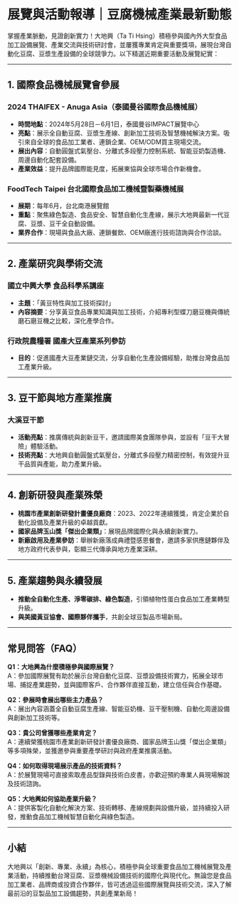 # 展覽與活動報導｜豆腐機械產業最新動態

掌握產業脈動，見證創新實力！大地興（Ta Ti Hsing）積極參與國內外大型食品加工設備展覽、產業交流與技術研討會，並屢獲專業肯定與重要獎項，展現台灣自動化豆腐、豆漿生產設備的全球競爭力。以下精選近期重要活動及展覽紀實：

---

## 1. 國際食品機械展覽會參展

### 2024 THAIFEX - Anuga Asia（泰國曼谷國際食品機械展）

- **時間地點**：2024年5月28日－6月1日，泰國曼谷IMPACT展覽中心
- **亮點**：展示全自動豆腐、豆漿生產線、創新加工技術及智慧機械解決方案。吸引來自全球的食品加工業者、連鎖企業、OEM/ODM買主現場交流。
- **展出內容**：自動圓盤式氣壓台、分離式多段壓力控制系統、智能豆奶製造機、周邊自動化配套設備。
- **產業效益**：提升品牌國際能見度，拓展東協與全球市場合作新機會。

### FoodTech Taipei 台北國際食品加工機械暨製藥機械展

- **展期**：每年6月，台北南港展覽館
- **重點**：聚焦綠色製造、食品安全、智慧自動化生產線，展示大地興最新一代豆腐、豆漿、豆干全自動設備。
- **業界合作**：現場與食品大廠、連鎖餐飲、OEM廠進行技術諮詢與合作洽談。

---

## 2. 產業研究與學術交流

### 國立中興大學 食品科學系講座

- **主題**：「黃豆特性與加工技術探討」
- **內容摘要**：分享黃豆食品專業知識與加工技術，介紹專利型蝶刀磨豆機與傳統磨石磨豆機之比較，深化產學合作。

### 行政院農糧署 國產大豆產業系列參訪

- **目的**：促進國產大豆產業鏈交流，分享自動化生產設備經驗，助推台灣食品加工產業升級。

---

## 3. 豆干節與地方產業推廣

### 大溪豆干節

- **活動亮點**：推廣傳統與創新豆干，邀請國際美食團隊參與，並設有「豆干大冒險」體驗活動。
- **技術亮點**：大地興自動圓盤式氣壓台，分離式多段壓力精密控制，有效提升豆干品質與產能，助力產業升級。

---

## 4. 創新研發與產業殊榮

- **桃園市產業創新研發計畫優良廠商**：2023、2022年連續獲獎，肯定企業於自動化設備及產業升級的卓越貢獻。
- **國家品牌玉山獎「傑出企業類」**：展現品牌國際化與永續創新實力。
- **新廠啟用及產業參訪**：舉辦新廠落成典禮暨感恩餐會，邀請多家供應鏈夥伴及地方政府代表參與，彰顯三代傳承與地方產業深耕。

---

## 5. 產業趨勢與永續發展

- **推動全自動化生產、淨零碳排、綠色製造**，引領植物性蛋白食品加工產業轉型升級。
- **與美國黃豆協會、國際夥伴攜手**，共創全球豆製品市場新局。

---

## 常見問答（FAQ）

**Q1：大地興為什麼積極參與國際展覽？**  
A：參加國際展覽有助於展示台灣自動化豆腐、豆漿設備技術實力，拓展全球市場、捕捉產業趨勢，並與國際客戶、合作夥伴直接互動，建立信任與合作基礎。

**Q2：參展時會展出哪些主力產品？**  
A：展出內容涵蓋全自動豆腐生產線、智能豆奶機、豆干壓制機、自動化周邊設備與創新加工技術等。

**Q3：貴公司曾獲哪些產業肯定？**  
A：連續榮獲桃園市產業創新研發計畫優良廠商、國家品牌玉山獎「傑出企業類」等多項殊榮，並獲邀參與重要產學研討與政府產業推廣活動。

**Q4：如何取得現場展示產品的技術資料？**  
A：於展覽現場可直接索取產品型錄與技術白皮書，亦歡迎預約專業人員現場解說及技術諮詢。

**Q5：大地興如何協助產業升級？**  
A：提供客製化自動化解決方案、技術轉移、產線規劃與設備升級，並持續投入研發，推動食品加工機械智慧自動化與綠色製造。

---

## 小結

大地興以「創新、專業、永續」為核心，積極參與全球重要食品加工機械展覽及產業活動，持續推動台灣豆腐、豆漿機械設備技術的國際化與現代化。無論您是食品加工業者、品牌商或投資合作夥伴，皆可透過這些國際展覽與技術交流，深入了解最前沿的豆製品加工設備趨勢，共創產業新局！

